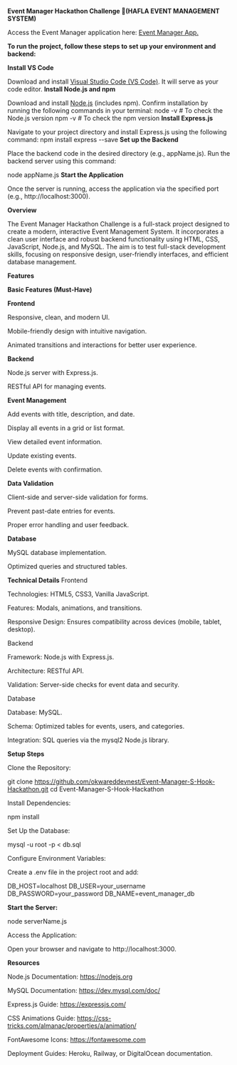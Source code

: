 **Event Manager Hackathon Challenge 🚀(HAFLA EVENT MANAGEMENT SYSTEM)**

Access the Event Manager application here: [Event Manager App.
](https://event-manager-group-4.vercel.app/)

**To run the project, follow these steps to set up your environment and backend:**

**Install VS Code**

Download and install [Visual Studio Code (VS Code)](https://code.visualstudio.com/). It will serve as your code editor.
**Install Node.js and npm**

Download and install [Node.js](https://nodejs.org/en) (includes npm).
Confirm installation by running the following commands in your terminal:
node -v   # To check the Node.js version
npm -v    # To check the npm version
**Install Express.js**

Navigate to your project directory and install Express.js using the following command:
npm install express --save
**Set up the Backend**

Place the backend code in the desired directory (e.g., appName.js).
Run the backend server using this command:

node appName.js
**Start the Application**

Once the server is running, access the application via the specified port (e.g., http://localhost:3000).

**Overview**

The Event Manager Hackathon Challenge is a full-stack project designed to create a modern, interactive Event Management System. It incorporates a clean user interface and robust backend functionality using HTML, CSS, JavaScript, Node.js, and MySQL. The aim is to test full-stack development skills, focusing on responsive design, user-friendly interfaces, and efficient database management.

**Features**

**Basic Features (Must-Have)**

**Frontend**

Responsive, clean, and modern UI.

Mobile-friendly design with intuitive navigation.

Animated transitions and interactions for better user experience.

**Backend**

Node.js server with Express.js.

RESTful API for managing events.

**Event Management**

Add events with title, description, and date.

Display all events in a grid or list format.

View detailed event information.

Update existing events.

Delete events with confirmation.

**Data Validation**

Client-side and server-side validation for forms.

Prevent past-date entries for events.

Proper error handling and user feedback.

**Database**

MySQL database implementation.

Optimized queries and structured tables.

**Technical Details**
Frontend

Technologies: HTML5, CSS3, Vanilla JavaScript.

Features: Modals, animations, and transitions.

Responsive Design: Ensures compatibility across devices (mobile, tablet, desktop).

Backend

Framework: Node.js with Express.js.

Architecture: RESTful API.

Validation: Server-side checks for event data and security.

Database

Database: MySQL.

Schema: Optimized tables for events, users, and categories.

Integration: SQL queries via the mysql2 Node.js library.


**Setup Steps**

Clone the Repository:

git clone https://github.com/okwareddevnest/Event-Manager-S-Hook-Hackathon.git
cd Event-Manager-S-Hook-Hackathon

Install Dependencies:

npm install

Set Up the Database:

mysql -u root -p < db.sql

Configure Environment Variables:

Create a .env file in the project root and add:

DB_HOST=localhost
DB_USER=your_username
DB_PASSWORD=your_password
DB_NAME=event_manager_db

**Start the Server:**

node serverName.js

Access the Application:

Open your browser and navigate to http://localhost:3000.

**Resources**

Node.js Documentation: https://nodejs.org

MySQL Documentation: https://dev.mysql.com/doc/

Express.js Guide: https://expressjs.com/

CSS Animations Guide: https://css-tricks.com/almanac/properties/a/animation/

FontAwesome Icons: https://fontawesome.com

Deployment Guides: Heroku, Railway, or DigitalOcean documentation.

